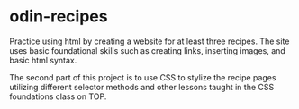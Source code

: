 # odin-recipes

Practice using html by creating a website for at least three recipes.
The site uses basic foundational skills such as creating links, inserting images, and basic html syntax.

The second part of this project is to use CSS to stylize the recipe pages utilizing different selector methods and other lessons taught in the CSS foundations class on TOP.